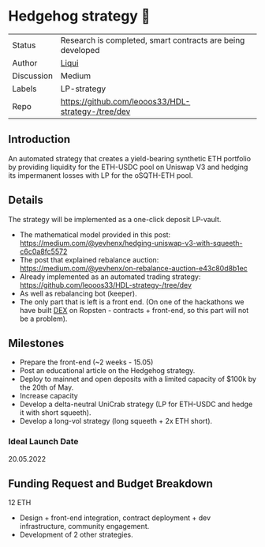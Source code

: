# Hedgehog strategy 🦔

|  |  |
| -------- | -------- |
| Status | Research is completed, smart contracts are being developed |
| Author   | [Liqui](https://twitter.com/liqui_space)  |
| Discussion   | Medium  |
| Labels | LP-strategy |
| Repo   | https://github.com/leooos33/HDL-strategy-/tree/dev |

## Introduction

An automated strategy that creates a yield-bearing synthetic ETH portfolio by providing liquidity for the ETH-USDC pool on Uniswap V3 and hedging its impermanent losses with LP for the oSQTH-ETH pool.

## Details

The strategy will be implemented as a one-click deposit LP-vault.

* The mathematical model provided in this post: https://medium.com/@yevhenx/hedging-uniswap-v3-with-squeeth-c6c0a8fc5572
* The post that explained rebalance auction: https://medium.com/@yevhenx/on-rebalance-auction-e43c80d8b1ec
* Already implemented as an automated trading strategy: https://github.com/leooos33/HDL-strategy-/tree/dev
* As well as rebalancing bot (keeper).
* The only part that is left is a front end. (On one of the hackathons we have built [DEX](https://app.liqui.space/swap) on Ropsten - contracts + front-end, so this part will not be a problem).

## Milestones

* Prepare the front-end (~2 weeks - 15.05) 
* Post an educational article on the Hedgehog strategy.
* Deploy to mainnet and open deposits with a limited capacity of $100k by the 20th of May.
* Increase capacity
* Develop a delta-neutral UniCrab strategy (LP for ETH-USDC and hedge it with short squeeth).
* Develop a long-vol strategy (long squeeth + 2x ETH short).

### Ideal Launch Date

20.05.2022

## Funding Request and Budget Breakdown

12 ETH

* Design + front-end integration, contract deployment + dev infrastructure, community engagement.
* Development of 2 other strategies.
